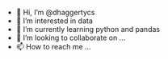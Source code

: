 - 👋 Hi, I’m @dhaggertycs
- 👀 I’m interested in data
- 🌱 I’m currently learning python and pandas
- 💞️ I’m looking to collaborate on ...
- 📫 How to reach me ...

<!---
dhaggertycs/dhaggertycs is a ✨ special ✨ repository because its `README.md` (this file) appears on your GitHub profile.
You can click the Preview link to take a look at your changes.
--->

